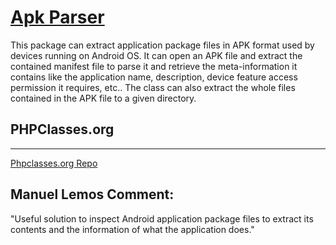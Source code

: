 # [Apk Parser](http://tufanbarisyildirim.github.io/php-apk-parser/)

This package can extract application package files in APK format used by devices running on Android OS.
It can open an APK file and extract the contained manifest file to parse it and retrieve the meta-information it contains like the application name, description, device feature access permission it requires, etc..
The class can also extract the whole files contained in the APK file to a given directory.



## PHPClasses.org
----------
[Phpclasses.org Repo](http://www.phpclasses.org/apk-parser)

Manuel Lemos Comment:
----------
"Useful solution to inspect Android application package files to extract its contents and the information of what the application does."



